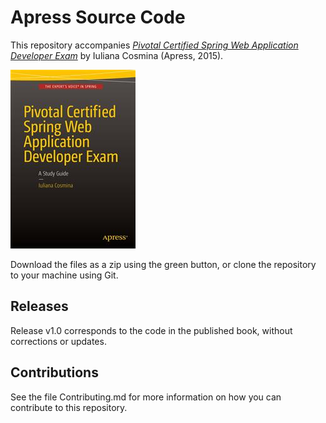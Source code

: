 # Apress Source Code

This repository accompanies [*Pivotal Certified Spring Web Application Developer Exam*](http://www.apress.com/9781484208090) by Iuliana Cosmina (Apress, 2015).

![Cover image](9781484208090.jpg)

Download the files as a zip using the green button, or clone the repository to your machine using Git.

## Releases

Release v1.0 corresponds to the code in the published book, without corrections or updates.

## Contributions

See the file Contributing.md for more information on how you can contribute to this repository.
